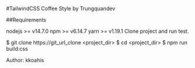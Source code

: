 #TailwindCSS Coffee Style by Trungquandev

##Requirements

nodejs >= v14.7.0
npm >= v6.14.7
yarn >= v1.19.1
Clone project and run test.

$ git clone https://git_url_clone <project_dir>
$ cd <project_dir>
$ npm run build:css

Author: kkoahis
